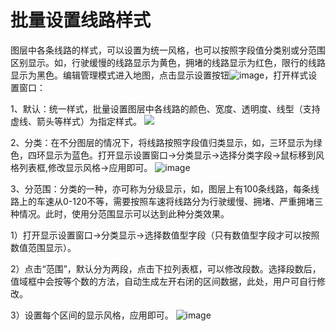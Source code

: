 # 批量设置线路样式

图层中各条线路的样式，可以设置为统一风格，也可以按照字段值分类别或分范围区别显示。如，行驶缓慢的线路显示为黄色，拥堵的线路显示为红色，限行的线路显示为黑色。编辑管理模式进入地图，点击显示设置按钮![image](https://pic.dituwuyou.com/map%2Fpicture%2Ficon%2Fheatstyle.png)，打开样式设置窗口：

1、默认：统一样式，批量设置图层中各线路的颜色、宽度、透明度、线型（支持虚线、箭头等样式）为指定样式。
![](https://pic.dituwuyou.com/map%2Fpicture%2Fline-style-setting-1.png)

2、分类：在不分图层的情况下，将线路按照字段值归类显示，如，三环显示为绿色，四环显示为蓝色。打开显示设置窗口->分类显示->选择分类字段->鼠标移到风格列表框,修改显示风格->应用即可。
![image](https://pic.dituwuyou.com/map%2Fpicture%2Fline-style-setting-2.png)


3、分范围：分类的一种，亦可称为分级显示，如，图层上有100条线路，每条线路上的车速从0-120不等，需要按照车速将线路分为行驶缓慢、拥堵、严重拥堵三种情况。此时，使用分范围显示可以达到此种分类效果。

1）打开显示设置窗口->分类显示->选择数值型字段（只有数值型字段才可以按照数值范围显示）。

2）点击“范围”，默认分为两段，点击下拉列表框，可以修改段数。选择段数后，值域框中会按等个数的方法，自动生成左开右闭的区间数据，此处，用户可自行修改。

3）设置每个区间的显示风格，应用即可。
![image](https://pic.dituwuyou.com/map%2Fpicture%2Fline-style-setting-3.png)

